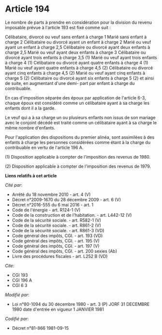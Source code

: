 # Article 194

Le nombre de parts à prendre en considération pour la division du revenu imposable prévue à l'article 193 est fixé comme
suit :

Célibataire, divorcé ou veuf sans enfant à charge      1    Marié sans enfant à charge                             2
Célibataire ou divorcé ayant un enfant à charge        2    Marié ou veuf ayant un enfant à charge                 2,5
Célibataire ou divorcé ayant deux enfants à charge     2,5    Marié ou veuf ayant deux enfants à charge              3
Célibataire ou divorcé ayant trois enfants à charge    3,5 (1)    Marié ou veuf ayant trois enfants à charge             4
(1)    Célibataire ou divorcé ayant quatre enfants à charge   4   (1)    Marié ou veuf ayant quatre enfants à charge
4,5 (2)    Célibataire ou divorcé ayant cinq enfants à charge     4,5 (2)    Marié ou veuf ayant cinq enfants à charge
5   (2)    Célibataire ou divorcé ayant six enfants à charge      5   (2)     et ainsi de suite, en augmentant d'une demi-
part par enfant à charge du contribuable.

En cas d'imposition séparée des époux par application de l'article 6-3, chaque époux est considéré comme un célibataire ayant
à sa charge les enfants dont il a la garde.

Le veuf qui a à sa charge un ou plusieurs enfants non issus de son mariage avec le conjoint décédé est traité comme un
célibataire ayant à sa charge le même nombre d'enfants.

Pour l'application des dispositions du premier alinéa, sont assimilées à des enfants à charge les personnes considérées comme
étant à la charge du contribuable en vertu de l'article 196 A.

(1) Disposition applicable à compter de l'imposition des revenus de 1980.

(2) Disposition applicable à compter de l'imposition des revenus de 1979.

**Liens relatifs à cet article**

_Cité par_:

  - Arrêté du 18 novembre 2010 - art. 4 (V)
  - Décret n°2009-1670 du 28 décembre 2009 - art. 6 (V)
  - Décret n°2016-555 du 6 mai 2016 - art. 1
  - Code de l'énergie - art. R124-1 (V)
  - Code de la construction et de l'habitation. - art. L442-12 (V)
  - Code de la sécurité sociale. - art. R582-1 (V)
  - Code de la sécurité sociale. - art. R861-2 (V)
  - Code de la sécurité sociale. - art. R861-3 (VD)
  - Code général des impôts, CGI. - art. 193 (VD)
  - Code général des impôts, CGI. - art. 195 (V)
  - Code général des impôts, CGI. - art. 197 (V)
  - Code général des impôts, CGI. - art. 200 sexies (Ab)
  - Livre des procédures fiscales - art. L252 B (VD)

_Cite_:

  - CGI 193
  - CGI 196 A
  - CGI 6 3

_Modifié par_:

  - Loi n°80-1094 du 30 décembre 1980 - art. 3 (P) JORF 31 DECEMBRE 1980 date d'entrée en vigueur 1 JANVIER 1981

_Codifié par_:

  - Décret n°81-866 1981-09-15
